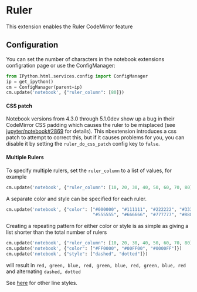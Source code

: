 Ruler
=====

This extension enables the Ruler CodeMirror feature


Configuration
-------------

You can set the number of characters in the notebook extensions configration page or use the ConfigManager:

```Python
from IPython.html.services.config import ConfigManager
ip = get_ipython()
cm = ConfigManager(parent=ip)
cm.update('notebook', {"ruler_column": [80]})
```


#### CSS patch ####

Notebook versions from 4.3.0 through 5.1.0dev show up a bug in their CodeMirror
CSS padding which causes the ruler to be misplaced (see
[jupyter/notebook#2869](https://github.com/jupyter/notebook/issues/2869)
for details).
This nbextension introduces a css patch to attempt to correct this, but if it
causes problems for you, you can disable it by setting the `ruler_do_css_patch`
config key to `false`.


#### Multiple Rulers ####

To specify multiple rulers, set the `ruler_column` to a list of values, for example

```Python
cm.update('notebook', {"ruler_column": [10, 20, 30, 40, 50, 60, 70, 80]})
```

A separate color and style can be specified for each ruler.

```Python
cm.update('notebook', {"color": ["#000000", "#111111", "#222222", "#333333", "#444444",
                                 "#555555", "#666666", "#777777", "#888888", "#999999"]})
```

Creating a repeating pattern for either color or style is as simple as giving a list shorter than the total number of rulers

```Python
cm.update('notebook', {"ruler_column": [10, 20, 30, 40, 50, 60, 70, 80]})
cm.update('notebook', {"color": ["#FF0000", "#00FF00", "#0000FF"]})
cm.update('notebook', {"style": ["dashed", "dotted"]})
```

will result in `red, green, blue, red, green, blue, red, green, blue, red` and alternating `dashed, dotted`

See [here](https://www.w3schools.com/cssref/pr_border-left_style.asp) for other line styles.
